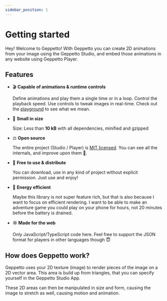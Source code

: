 ```yaml
---
sidebar_position: 1
---
```


# Getting started

Hey! Welcome to Geppetto! With Geppetto you can create 2D animations from your image using the Geppetto Studio, and embed those animations in any website using Geppetto Player.

## Features

- 🎬 **Capable of animations & runtime controls**

  Define animations and play them a single time or in a loop. Control the playback speed. Use controls to tweak images in real-time. Check out the [playground](./playground.mdx) to see what we mean.

- 🐣 **Small in size**

  Size: Less than **10 kB** with all dependencies, minified and gzipped

- ⚖️ **Open source**

  The entire project (Studio / Player) is [MIT licensed](https://github.com/matthijsgroen/geppetto/blob/main/LICENSE). You can see all the internals, and improve upon them 🙂.

- 🍻 **Free to use & distribute**

  You can download, use in any kind of project without explicit permission. Just use and enjoy!

- 🌱 **Energy efficient**

  Maybe this library is not super feature rich, but that is also because I want to focus on efficient rendering. I want to be able to make an adventure game you could play on your phone for hours, not 20 minutes before the battery is drained.

- 🕸 **Made for the web**

  Only JavaScript/TypeScript code here. Feel free to support the JSON format for players in other languages though 😇

## How does Geppetto work?

Geppetto uses your 2D texture (image) to render pieces of the image on a 2D vector area. This area is build up from triangles, that you can specify yourself in the Geppetto Studio App.

These 2D areas can then be manipulated in size and form, causing the image to stretch as well, causing motion and animation.
